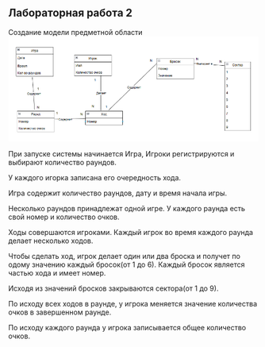 
## Лабораторная работа 2
Создание модели предметной области
![Модель предметной области](/images/%D0%A1%D0%BD%D0%B8%D0%BC%D0%BE%D0%BA%20%D1%8D%D0%BA%D1%80%D0%B0%D0%BD%D0%B0%202024-04-02%20130838.png)

При запуске системы начинается Игра, Игроки регистрируются и выбирают количество раундов. 

У каждого игорка записана его очередность хода.

Игра содержит количество раундов, дату и время начала игры. 

Несколько раундов принадлежат одной игре. У каждого раунда есть свой номер и количество очков.

Ходы совершаются игроками. Каждый игрок во время каждого раунда делает несколько ходов.

Чтобы сделать ход, игрок делает один или два броска и получет по одому значению каждый бросок(от 1 до 6). Каждый бросок является частью хода и имеет номер.

Исходя из значений бросков закрываются сектора(от 1 до 9).

По исходу всех ходов в раунде, у игрока меняется значение количества очков в завершенном раунде.

По исходу каждого раунда у игрока записывается общее количество очков.


